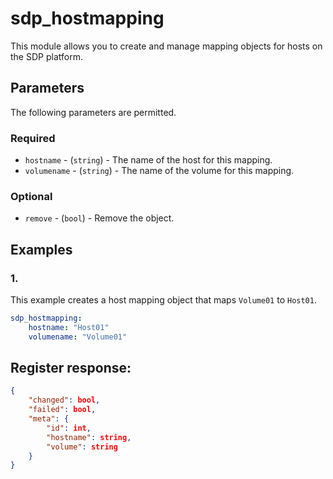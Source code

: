 # sdp_hostmapping

This module allows you to create and manage mapping objects for hosts on the SDP platform. 

## Parameters

The following parameters are permitted.

### Required
* `hostname` - (`string`) - The name of the host for this mapping. 
* `volumename` - (`string`) - The name of the volume for this mapping. 

### Optional
* `remove` - (`bool`) - Remove the object. 

## Examples
### 1. 
This example creates a host mapping object that maps `Volume01` to `Host01`. 
```yaml
sdp_hostmapping:
    hostname: "Host01"
    volumename: "Volume01"
```

## Register response:
```json
{
    "changed": bool,
    "failed": bool,
    "meta": {
        "id": int,
        "hostname": string,
        "volume": string
    }
}
```
